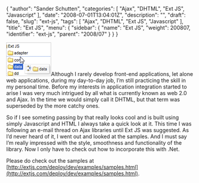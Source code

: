 {
  "author": "Sander Schutten",
  "categories": [
    "Ajax",
    "DHTML",
    "Ext JS",
    "Javascript"
  ],
  "date": "2008-07-01T13:04:01Z",
  "description": "",
  "draft": false,
  "slug": "ext-js",
  "tags": [
    "Ajax",
    "DHTML",
    "Ext JS",
    "Javascript"
  ],
  "title": "Ext JS",
  "menu": {
    "sidebar": {
      "name": "Ext JS",
      "weight": 200807,
      "identifier": "ext-js",
      "parent": "2008/07"
    }
  }
}


[![](images/tree-reorder.gif "tree-reorder")](None)Although I rarely develop front-end applications, let alone web applications, during my day-to-day job, I’m still practicing the skill in my personal time. Before my interests in application integration started to arise I was very much intrigued by all what is currently known as web 2.0 and Ajax. In the time we would simply call it DHTML, but that term was superseded by the more catchy ones.

So if I see someting passing by that really looks cool and is built using simply Javascript and HTML I always take a quick look at it. This time I was following an e-mail thread on Ajax libraries until Ext JS was suggested. As I’d never heard of it, I went out and looked at the samples. And I must say I’m really impressed with the style, smoothness and functionality of the library. Now I only have to check out how to incorporate this with .Net.

Please do check out the samples at [http://extjs.com/deploy/dev/examples/samples.html](http://extjs.com/deploy/dev/examples/samples.html).

